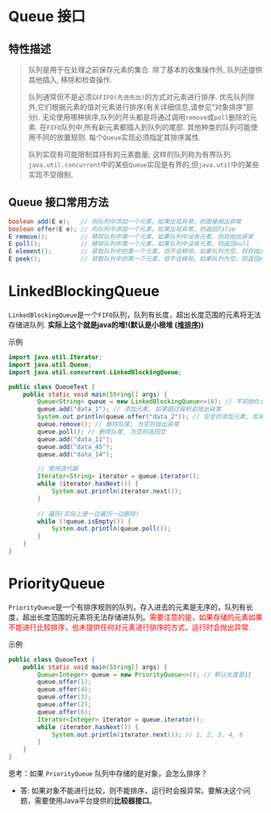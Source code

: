 # Queue 接口
## 特性描述
> 队列是用于在处理之前保存元素的集合. 除了基本的收集操作外, 队列还提供其他插入, 移除和检查操作.
>
> 队列通常但不是必须以`FIFO(先进先出)`的方式对元素进行排序. 优先队列除外,它们根据元素的值对元素进行排序(有关详细信息,请参见“对象排序”部分). 无论使用哪种排序,队列的开头都是将通过调用`remove`或`poll`删除的元素. 在`FIFO`队列中,所有新元素都插入到队列的尾部. 其他种类的队列可能使用不同的放置规则. 每个`Queue`实现必须指定其排序属性.
>
> 队列实现有可能限制其持有的元素数量; 这样的队列称为有界队列. `java.util.concurrent`中的某些`Queue`实现是有界的,但`java.util`中的某些实现不受限制.

## Queue 接口常用方法

```java
boolean add(E e);   // 向队列中添加一个元素，如果出现异常，则直接抛出异常
boolean offer(E e); // 向队列中添加一个元素，如果出现异常，则返回false
E remove();         // 移除队列中第一个元素，如果队列中没有元素，则将抛出异常
E poll();           // 移除队列中第一个元素，如果队列中没有元素，则返回null
E element();        // 获取队列中的第一个元素，但不会移除。如果队列为空，则将抛出异常
E peek();           // 获取队列中的第一个元素，但不会移除。如果队列为空，则返回null
```

# LinkedBlockingQueue
`LinkedBlockingQueue`是一个`FIFO`队列，队列有长度，超出长度范围的元素将无法存储进队列. **实际上这个就是java的堆!(默认是小根堆 ([堆排序](../../../../../001-计佬常識/001-数据结构与算法/006-【算法】排序算法/004-堆排序/index.md)))**

示例

```java
import java.util.Iterator;
import java.util.Queue;
import java.util.concurrent.LinkedBlockingQueue;

public class QueueText {
    public static void main(String[] args) {
        Queue<String> queue = new LinkedBlockingQueue<>(6); // 不初始化长度, 会被分配 2^31 - 1 个容量
        queue.add("data_1"); // 添加元素, 如果超过容积会抛出异常
        System.out.println(queue.offer("data_2")); // 安全的添加元素, 如果超过容积只会返回false
        queue.remove(); // 删除队尾, 为空则抛出异常
        queue.poll(); // 删除队尾, 为空则返回空
        queue.add("data_11");
        queue.add("data_45");
        queue.add("data_14");

        // 使用迭代器
        Iterator<String> iterator = queue.iterator();
        while (iterator.hasNext()) {
            System.out.println(iterator.next());
        }
      
        // 遍历(实际上是一边遍历一边删除)
        while (!queue.isEmpty()) {
            System.out.println(queue.poll());
        }
    }
}
```

# PriorityQueue
`PriorityQueue`是一个有排序规则的队列，存入进去的元素是无序的，队列有长度，超出长度范围的元素将无法存储进队列。<span style="color:red">需要注意的是，如果存储的元素如果不能进行比较排序，也未提供任何对元素进行排序的方式，运行时会抛出异常.</span>

示例

```java
public class QueueText {
    public static void main(String[] args) {
        Queue<Integer> queue = new PriorityQueue<>(); // 默认长度是11
        queue.offer(1);
        queue.offer(4);
        queue.offer(3);
        queue.offer(2);
        queue.offer(6);
        Iterator<Integer> iterator = queue.iterator();
        while (iterator.hasNext()) {
            System.out.println(iterator.next()); // 1, 2, 3, 4, 6
        }
    }
}
```

思考：如果 `PriorityQueue` 队列中存储的是对象，会怎么排序？

- 答: 如果对象不能进行比较，则不能排序，运行时会报异常。要解决这个问题，需要使用Java平台提供的**比较器接口**。
